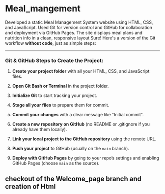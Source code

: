 # Meal_mangement
Developed a static Meal Management System website using HTML, CSS, and JavaScript. Used Git for version control and GitHub for collaboration and deployment via GitHub Pages. The site displays meal plans and nutrition info in a clean, responsive layout
Sure! Here's a version of the Git workflow **without code**, just as simple steps:

---

### Git & GitHub Steps to Create the Project:

1. **Create your project folder** with all your HTML, CSS, and JavaScript files.

2. **Open Git Bash or Terminal** in the project folder.

3. **Initialize Git** to start tracking your project.

4. **Stage all your files** to prepare them for commit.

5. **Commit your changes** with a clear message like "Initial commit".

6. **Create a new repository on GitHub** (no README or .gitignore if you already have them locally).

7. **Link your local project to the GitHub repository** using the remote URL.

8. **Push your project** to GitHub (usually on the `main` branch).

9. **Deploy with GitHub Pages** by going to your repo’s settings and enabling GitHub Pages (choose `main` as the source).
## checkout of the Welcome_page branch and creation of Html